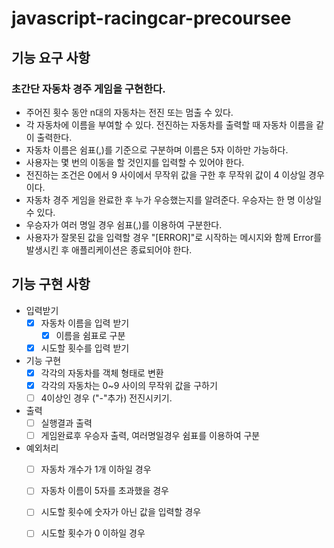 # javascript-racingcar-precoursee

## 기능 요구 사항 
### 초간단 자동차 경주 게임을 구현한다.

- 주어진 횟수 동안 n대의 자동차는 전진 또는 멈출 수 있다.
- 각 자동차에 이름을 부여할 수 있다. 전진하는 자동차를 출력할 때 자동차 이름을 같이 출력한다.
- 자동차 이름은 쉼표(,)를 기준으로 구분하며 이름은 5자 이하만 가능하다.
- 사용자는 몇 번의 이동을 할 것인지를 입력할 수 있어야 한다.
- 전진하는 조건은 0에서 9 사이에서 무작위 값을 구한 후 무작위 값이 4 이상일 경우이다.
- 자동차 경주 게임을 완료한 후 누가 우승했는지를 알려준다. 우승자는 한 명 이상일 수 있다.
- 우승자가 여러 명일 경우 쉼표(,)를 이용하여 구분한다.
- 사용자가 잘못된 값을 입력할 경우 "[ERROR]"로 시작하는 메시지와 함께 Error를 발생시킨 후 애플리케이션은 종료되어야 한다.


## 기능 구현 사항

- 입력받기 
    - [x] 자동차 이름을 입력 받기
        - [x] 이름을 쉼표로 구분
    - [x] 시도할 횟수를 입력 받기

- 기능 구현 
    - [x] 각각의 자동차를 객체 형태로 변환 
    - [x] 각각의 자동차는 0~9 사이의 무작위 값을 구하기
    - [ ] 4이상인 경우 ("-"추가) 전진시키기.

- 출력
    - [ ] 실행결과 출력 
    - [ ] 게임완료후 우승자 출력, 여러명일경우 쉼표를 이용하여 구분

- 예외처리
    - [ ] 자동차 개수가 1개 이하일 경우
    - [ ] 자동차 이름이 5자를 초과했을 경우
    - [ ] 시도할 횟수에 숫자가 아닌 값을 입력할 경우
    - [ ] 시도할 횟수가 0 이하일 경우



